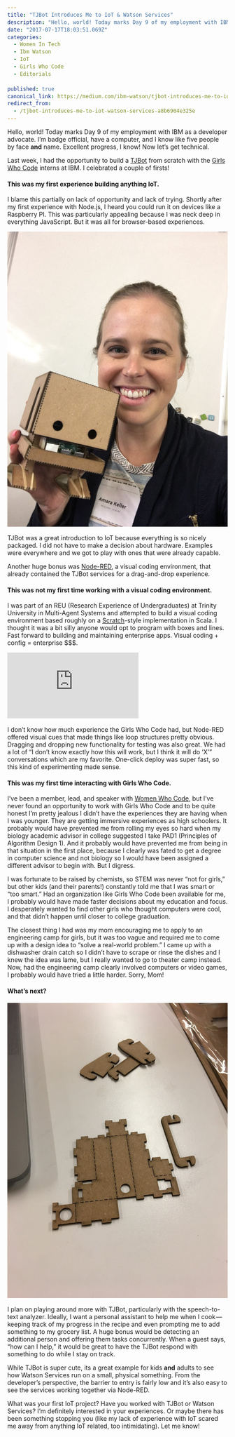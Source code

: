 ```yaml
---
title: "TJBot Introduces Me to IoT & Watson Services"
description: "Hello, world! Today marks Day 9 of my employment with IBM as a developer advocate. I’m badge official, have a computer, and I know like five people by face and name. Excellent progress, I know! Now…"
date: "2017-07-17T18:03:51.069Z"
categories: 
  - Women In Tech
  - Ibm Watson
  - IoT
  - Girls Who Code
  - Editorials

published: true
canonical_link: https://medium.com/ibm-watson/tjbot-introduces-me-to-iot-watson-services-a8b6904e325e
redirect_from:
  - /tjbot-introduces-me-to-iot-watson-services-a8b6904e325e
---
```


Hello, world! Today marks Day 9 of my employment with IBM as a developer advocate. I’m badge official, have a computer, and I know like five people by face **and** name. Excellent progress, I know! Now let’s get technical.

Last week, I had the opportunity to build a [TJBot](https://ibmtjbot.github.io/) from scratch with the [Girls Who Code](https://girlswhocode.com/) interns at IBM. I celebrated a couple of firsts!

#### This was my first experience building anything IoT.

I blame this partially on lack of opportunity and lack of trying. Shortly after my first experience with Node.js, I heard you could run it on devices like a Raspberry PI. This was particularly appealing because I was neck deep in everything JavaScript. But it was all for browser-based experiences.

![My holding the TJBot I built](./asset-1.jpeg)

TJBot was a great introduction to IoT because everything is so nicely packaged. I did not have to make a decision about hardware. Examples were everywhere and we got to play with ones that were already capable.

Another huge bonus was [Node-RED](https://nodered.org/), a visual coding environment, that already contained the TJBot services for a drag-and-drop experience.

#### This was not my first time working with a visual coding environment.

I was part of an REU (Research Experience of Undergraduates) at Trinity University in Multi-Agent Systems and attempted to build a visual coding environment based roughly on a [Scratch](https://scratch.mit.edu/)\-style implementation in Scala. I thought it was a bit silly anyone would opt to program with boxes and lines. Fast forward to building and maintaining enterprise apps. Visual coding + config = enterprise $$$.

<Embed src="https://www.youtube.com/embed/HTLesZEVJso?feature=oembed" aspectRatio={undefined} caption="High quality phone video of TJBot switching a light with NodeRed config" />

I don’t know how much experience the Girls Who Code had, but Node-RED offered visual cues that made things like loop structures pretty obvious. Dragging and dropping new functionality for testing was also great. We had a lot of “I don’t know exactly how this will work, but I think it will do ‘X’” conversations which are my favorite. One-click deploy was super fast, so this kind of experimenting made sense.

#### This was my first time interacting with Girls Who Code.

I’ve been a member, lead, and speaker with [Women Who Code](https://www.womenwhocode.com/), but I’ve never found an opportunity to work with Girls Who Code and to be quite honest I’m pretty jealous I didn’t have the experiences they are having when I was younger. They are getting immersive experiences as high schoolers. It probably would have prevented me from rolling my eyes so hard when my biology academic advisor in college suggested I take PAD1 (Principles of Algorithm Design 1). And it probably would have prevented me from being in that situation in the first place, because I clearly was fated to get a degree in computer science and not biology so I would have been assigned a different advisor to begin with. But I digress.

I was fortunate to be raised by chemists, so STEM was never “not for girls,” but other kids (and their parents!) constantly told me that I was smart or “too smart.” Had an organization like Girls Who Code been available for me, I probably would have made faster decisions about my education and focus. I desperately wanted to find other girls who thought computers were cool, and that didn’t happen until closer to college graduation.

The closest thing I had was my mom encouraging me to apply to an engineering camp for girls, but it was too vague and required me to come up with a design idea to “solve a real-world problem.” I came up with a dishwasher drain catch so I didn’t have to scrape or rinse the dishes and I knew the idea was lame, but I really wanted to go to theater camp instead. Now, had the engineering camp clearly involved computers or video games, I probably would have tried a little harder. Sorry, Mom!

#### What’s next?

![TJBot’s arm, which I should probably put together next](./asset-2.jpeg)

I plan on playing around more with TJBot, particularly with the speech-to-text analyzer. Ideally, I want a personal assistant to help me when I cook — keeping track of my progress in the recipe and even prompting me to add something to my grocery list. A huge bonus would be detecting an additional person and offering them tasks concurrently. When a guest says, “how can I help,” it would be great to have the TJBot respond with something to do while I stay on track.

While TJBot is super cute, its a great example for kids **and** adults to see how Watson Services run on a small, physical something. From the developer’s perspective, the barrier to entry is fairly low and it’s also easy to see the services working together via Node-RED.

What was your first IoT project? Have you worked with TJBot or Watson Services? I’m definitely interested in your experiences. Or maybe there has been something stopping you (like my lack of experience with IoT scared me away from anything IoT related, too intimidating). Let me know!
